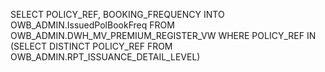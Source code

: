 SELECT POLICY_REF, BOOKING_FREQUENCY INTO OWB_ADMIN.IssuedPolBookFreq
     FROM OWB_ADMIN.DWH_MV_PREMIUM_REGISTER_VW 
     WHERE POLICY_REF IN (SELECT DISTINCT POLICY_REF FROM OWB_ADMIN.RPT_ISSUANCE_DETAIL_LEVEL)
